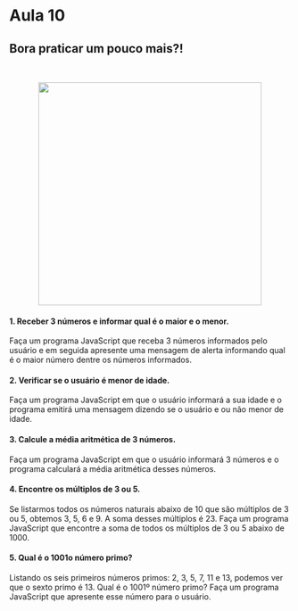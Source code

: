 # Aula 10

 
## Bora praticar um pouco mais?!<br>
 <br>
 <p align="center">
  <img src="https://miro.medium.com/v2/resize:fit:640/1*-kDfdHM08x820AD27iXtaA.gif" width=400
  
</p>
<br>


#### 1. Receber 3 números e informar qual é o maior e o menor.
Faça um programa JavaScript que receba 3 números informados pelo usuário e em seguida apresente uma mensagem de alerta informando qual é o maior número dentre os números informados.

#### 2. Verificar se o usuário é menor de idade.
Faça um programa JavaScript em que o usuário informará a sua idade e o programa emitirá uma mensagem dizendo se o usuário e ou não menor de idade.

#### 3. Calcule a média aritmética de 3 números.
Faça um programa JavaScript em que o usuário informará 3 números e o programa calculará a média aritmética desses números.

#### 4. Encontre os múltiplos de 3 ou 5.
Se listarmos todos os números naturais abaixo de 10 que são múltiplos de 3 ou 5, obtemos 3, 5, 6 e 9. A soma desses múltiplos é 23. Faça um programa JavaScript que encontre a soma de todos os múltiplos de 3 ou 5 abaixo de 1000.

#### 5. Qual é o 1001o número primo?
Listando os seis primeiros números primos: 2, 3, 5, 7, 11 e 13, podemos ver que o sexto primo é 13. Qual é o 1001º número primo? Faça um programa JavaScript que apresente esse número para o usuário.
